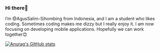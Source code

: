 ### Hi there👋

I’m @AgusSalim-Sihombing from Indonesia, and I am a student who likes coding. Sometimes coding makes me dizzy but I really enjoy it. 
I am now focusing on developing mobile applications. Hopefully we can work together😊


[![Anurag's GitHub stats](https://github-readme-stats.vercel.app/api?username=AgusSalim-Sihombing)](https://github.com/anuraghazra/github-readme-stats)


<!---
AgusSalim-Sihombing/AgusSalim-Sihombing is a ✨ special ✨ repository because its `README.md` (this file) appears on your GitHub profile.
You can click the Preview link to take a look at your changes.
--->
